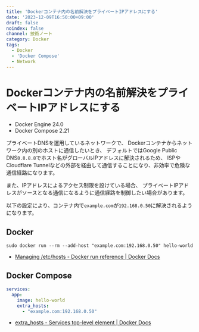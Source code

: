 ```yaml
---
title: 'Dockerコンテナ内の名前解決をプライベートIPアドレスにする'
date: '2023-12-09T16:50:00+09:00'
draft: false
noindex: false
channel: 技術ノート
category: Docker
tags:
  - Docker
  - 'Docker Compose'
  - Network
---
```

# Dockerコンテナ内の名前解決をプライベートIPアドレスにする

- Docker Engine 24.0
- Docker Compose 2.21

プライベートDNSを運用しているネットワークで、
Dockerコンテナからネットワーク内の別のホストに通信したいとき、
デフォルトではGoogle Public DNS`8.8.8.8`でホスト名がグローバルIPアドレスに解決されるため、
ISPやCloudflare Tunnelなどの外部を経由して通信することになり、非効率で危険な通信経路になります。

また、IPアドレスによるアクセス制限を設けている場合、
プライベートIPアドレスがソースとなる通信になるように通信経路を制御したい場合があります。

以下の設定により、コンテナ内で`example.com`が`192.168.0.50`に解決されるようになります。

## Docker

```shell
sudo docker run --rm --add-host "example.com:192.168.0.50" hello-world
```

- [Managing /etc/hosts - Docker run reference | Docker Docs](https://docs.docker.com/engine/reference/run/#managing-etchosts)

## Docker Compose

```yaml
services:
  app:
    image: hello-world
    extra_hosts:
      - "example.com:192.168.0.50"
```

- [extra_hosts - Services top-level element | Docker Docs](https://docs.docker.com/compose/compose-file/05-services/#extra_hosts)
